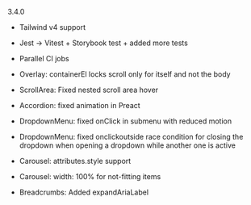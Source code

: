 3.4.0

- Tailwind v4 support
- Jest -> Vitest + Storybook test + added more tests
- Parallel CI jobs

- Overlay: containerEl locks scroll only for itself and not the body
- ScrollArea: Fixed nested scroll area hover
- Accordion: fixed animation in Preact
- DropdownMenu: fixed onClick in submenu with reduced motion
- DropdownMenu: fixed onclickoutside race condition for closing the dropdown when opening a dropdown while another one is active
- Carousel: attributes.style support
- Carousel: width: 100% for not-fitting items
- Breadcrumbs: Added expandAriaLabel
